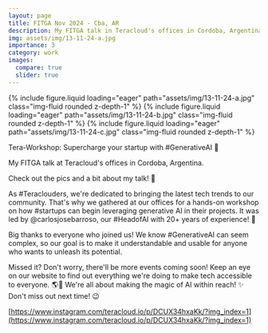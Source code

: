 ```yaml
---
layout: page
title: FITGA Nov 2024 - Cba, AR
description: My FITGA talk in Teracloud's offices in Cordoba, Argentina on Nov 13th 2024
img: assets/img/13-11-24-a.jpg
importance: 3
category: work
images:
  compare: true
  slider: true
---
```


<swiper-container keyboard="true" navigation="true" pagination="true" pagination-clickable="true" pagination-dynamic-bullets="true" rewind="true">
  <swiper-slide>{% include figure.liquid loading="eager" path="assets/img/13-11-24-a.jpg" class="img-fluid rounded z-depth-1" %}</swiper-slide>
  <swiper-slide>{% include figure.liquid loading="eager" path="assets/img/13-11-24-b.jpg" class="img-fluid rounded z-depth-1" %}</swiper-slide>
  <swiper-slide>{% include figure.liquid loading="eager" path="assets/img/13-11-24-c.jpg" class="img-fluid rounded z-depth-1" %}</swiper-slide>
</swiper-container>


Tera-Workshop: Supercharge your startup with #GenerativeAI 🌟

My FITGA talk at Teracloud's offices in Cordoba, Argentina.

Check out the pics and a bit about my talk! 📸

As #Teraclouders, we're dedicated to bringing the latest tech trends to our community. That's why we gathered at our offices for a hands-on workshop on how #startups can begin leveraging generative AI in their projects. It was led by @carlosjosebarroso, our #HeadofAI with 20+ years of experience! 🦾

Big thanks to everyone who joined us! We know #GenerativeAI can seem complex, so our goal is to make it understandable and usable for anyone who wants to unleash its potential.

Missed it? Don't worry, there'll be more events coming soon! Keep an eye on our website to find out everything we're doing to make tech accessible to everyone. 🌎🚀  We're all about making the magic of AI within reach! ✨ Don't miss out next time! 😉

[https://www.instagram.com/teracloud.io/p/DCUX34hxaKk/?img_index=1](https://www.instagram.com/teracloud.io/p/DCUX34hxaKk/?img_index=1)
